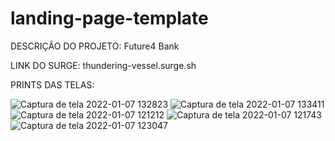 # landing-page-template

DESCRIÇÃO DO PROJETO:
Future4 Bank

LINK DO SURGE:
thundering-vessel.surge.sh


PRINTS DAS TELAS:

![Captura de tela 2022-01-07 132823](https://user-images.githubusercontent.com/91904086/148604524-91a57ca1-ca16-4bc4-9a4a-c23b802e57a9.png)
![Captura de tela 2022-01-07 133411](https://user-images.githubusercontent.com/91904086/148604531-da52c772-7e5e-4715-b1c5-4d5f2cc2ed0b.png)
![Captura de tela 2022-01-07 121212](https://user-images.githubusercontent.com/91904086/148604534-a98802b7-b944-4ccd-bf3b-1fa3285e5372.png)
![Captura de tela 2022-01-07 121743](https://user-images.githubusercontent.com/91904086/148604538-0aa0d487-facf-4e8f-9c9d-a79880c41687.png)
![Captura de tela 2022-01-07 123047](https://user-images.githubusercontent.com/91904086/148604541-46774129-6236-4919-987c-ae9adb9f1e5e.png)
